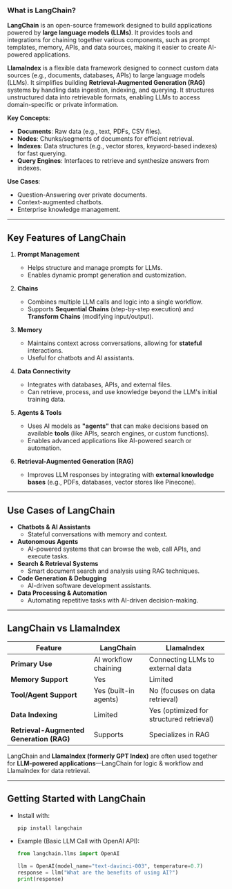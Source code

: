 ### **What is LangChain?**  
**LangChain** is an open-source framework designed to build applications powered by **large language models (LLMs)**. It provides tools and integrations for chaining together various components, such as prompt templates, memory, APIs, and data sources, making it easier to create AI-powered applications.
 
**LlamaIndex** is a flexible data framework designed to connect custom data sources (e.g., documents, databases, APIs) to large language models (LLMs). It simplifies building **Retrieval-Augmented Generation (RAG)** systems by handling data ingestion, indexing, and querying. It structures unstructured data into retrievable formats, enabling LLMs to access domain-specific or private information.

**Key Concepts**:
- **Documents**: Raw data (e.g., text, PDFs, CSV files).
- **Nodes**: Chunks/segments of documents for efficient retrieval.
- **Indexes**: Data structures (e.g., vector stores, keyword-based indexes) for fast querying.
- **Query Engines**: Interfaces to retrieve and synthesize answers from indexes.

**Use Cases**:  
- Question-Answering over private documents.  
- Context-augmented chatbots.  
- Enterprise knowledge management.

---

## **Key Features of LangChain**
1. **Prompt Management**  
   - Helps structure and manage prompts for LLMs.  
   - Enables dynamic prompt generation and customization.  

2. **Chains**  
   - Combines multiple LLM calls and logic into a single workflow.  
   - Supports **Sequential Chains** (step-by-step execution) and **Transform Chains** (modifying input/output).  

3. **Memory**  
   - Maintains context across conversations, allowing for **stateful** interactions.  
   - Useful for chatbots and AI assistants.  

4. **Data Connectivity**  
   - Integrates with databases, APIs, and external files.  
   - Can retrieve, process, and use knowledge beyond the LLM's initial training data.  

5. **Agents & Tools**  
   - Uses AI models as **"agents"** that can make decisions based on available **tools** (like APIs, search engines, or custom functions).  
   - Enables advanced applications like AI-powered search or automation.  

6. **Retrieval-Augmented Generation (RAG)**  
   - Improves LLM responses by integrating with **external knowledge bases** (e.g., PDFs, databases, vector stores like Pinecone).  

---

## **Use Cases of LangChain**
- **Chatbots & AI Assistants**  
  - Stateful conversations with memory and context.  
- **Autonomous Agents**  
  - AI-powered systems that can browse the web, call APIs, and execute tasks.  
- **Search & Retrieval Systems**  
  - Smart document search and analysis using RAG techniques.  
- **Code Generation & Debugging**  
  - AI-driven software development assistants.  
- **Data Processing & Automation**  
  - Automating repetitive tasks with AI-driven decision-making.  

---

## **LangChain vs LlamaIndex**
| Feature         | LangChain | LlamaIndex |
|----------------|----------|------------|
| **Primary Use** | AI workflow chaining | Connecting LLMs to external data |
| **Memory Support** | Yes | Limited |
| **Tool/Agent Support** | Yes (built-in agents) | No (focuses on data retrieval) |
| **Data Indexing** | Limited | Yes (optimized for structured retrieval) |
| **Retrieval-Augmented Generation (RAG)** | Supports | Specializes in RAG |

LangChain and **LlamaIndex (formerly GPT Index)** are often used together for **LLM-powered applications**—LangChain for logic & workflow and LlamaIndex for data retrieval.

---

## **Getting Started with LangChain**
- Install with:  
  ```bash
  pip install langchain
  ```
- Example (Basic LLM Call with OpenAI API):
  ```python
  from langchain.llms import OpenAI

  llm = OpenAI(model_name="text-davinci-003", temperature=0.7)
  response = llm("What are the benefits of using AI?")
  print(response)
  ```

